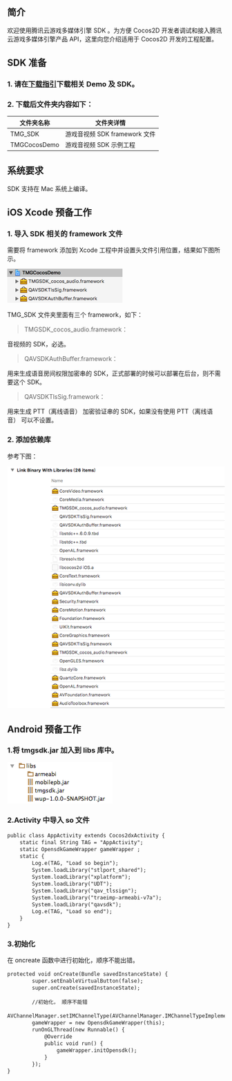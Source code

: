 ## 简介
欢迎使用腾讯云游戏多媒体引擎 SDK 。为方便 Cocos2D 开发者调试和接入腾讯云游戏多媒体引擎产品 API，这里向您介绍适用于 Cocos2D 开发的工程配置。

## SDK 准备


### 1. 请在[下载指引](https://cloud.tencent.com/document/product/607/18521)下载相关 Demo 及 SDK。


### 2. 下载后文件夹内容如下：
|文件夹名称     		| 文件夹详情
| ----------------------|-----------------------------------	|
| TMG_SDK    		|游戏音视频 SDK framework 文件	|
| TMGCocosDemo  	|游戏音视频 SDK 示例工程			|

## 系统要求
SDK 支持在 Mac 系统上编译。

## iOS Xcode 预备工作

### 1. 导入 SDK 相关的 framework 文件 
需要将 framework 添加到 Xcode 工程中并设置头文件引用位置，结果如下图所示。

![image](Image/cocos1.png)

TMG_SDK 文件夹里面有三个 framework，如下：
>TMGSDK_cocos_audio.framework：

音视频的 SDK，必选。
>QAVSDKAuthBuffer.framework：

用来生成语音房间权限加密串的 SDK，正式部署的时候可以部署在后台，则不需要这个 SDK。
>QAVSDKTlsSig.framework：

用来生成 PTT（离线语音） 加密验证串的 SDK，如果没有使用 PTT（离线语音） 可以不设置。

### 2. 添加依赖库  
参考下图：  

![image](Image/cocos2.png)
  
## Android 预备工作
### 1.将 tmgsdk.jar 加入到 libs 库中。
![image](Image/cocos3.png)

### 2.Activity 中导入 so 文件
```
public class AppActivity extends Cocos2dxActivity {
    static final String TAG = "AppActivity";
    static OpensdkGameWrapper gameWrapper ;
    static {
        Log.e(TAG, "Load so begin");
        System.loadLibrary("stlport_shared");
        System.loadLibrary("xplatform");
        System.loadLibrary("UDT");
        System.loadLibrary("qav_tlssign");
        System.loadLibrary("traeimp-armeabi-v7a");
        System.loadLibrary("qavsdk");
        Log.e(TAG, "Load so end");
    }
}
```

### 3.初始化
在 oncreate 函数中进行初始化，顺序不能出错。
```
protected void onCreate(Bundle savedInstanceState) {
        super.setEnableVirtualButton(false);
        super.onCreate(savedInstanceState);

        //初始化， 顺序不能错
        AVChannelManager.setIMChannelType(AVChannelManager.IMChannelTypeImplementInternal);
        gameWrapper = new OpensdkGameWrapper(this);
        runOnGLThread(new Runnable() {
            @Override
            public void run() {
                gameWrapper.initOpensdk();
            }
        });
}
```